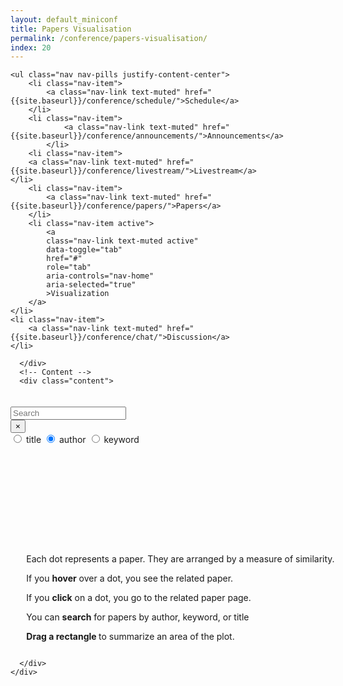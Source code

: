 ```yaml
---
layout: default_miniconf
title: Papers Visualisation
permalink: /conference/papers-visualisation/
index: 20
---
```



<!-- User Overrides -->
     

<div class="container">
  <!-- Tabs -->
  <div class="tabs">
        
  	<ul class="nav nav-pills justify-content-center">
  		<li class="nav-item">
  			<a class="nav-link text-muted" href="{{site.baseurl}}/conference/schedule/">Schedule</a>
  		</li>
  		<li class="nav-item">
		        <a class="nav-link text-muted" href="{{site.baseurl}}/conference/announcements/">Announcements</a>
		    </li>
  		<li class="nav-item">
        <a class="nav-link text-muted" href="{{site.baseurl}}/conference/livestream/">Livestream</a>
    </li>
  		<li class="nav-item">
  			<a class="nav-link text-muted" href="{{site.baseurl}}/conference/papers/">Papers</a>
  		</li>
  		<li class="nav-item active">
  			<a
  			class="nav-link text-muted active"
  			data-toggle="tab"
  			href="#"
  			role="tab"
  			aria-controls="nav-home"
  			aria-selected="true"
  			>Visualization
  		</a>
  	</li>
  	<li class="nav-item">
  		<a class="nav-link text-muted" href="{{site.baseurl}}/conference/chat/">Discussion</a>
  	</li>
  </ul>


      </div>
      <!-- Content -->
      <div class="content">
        
<div class="container-lg" id="container" style="padding-top: 20px;">
  <div class="row py-3">
    <div class="col-12 col-sm-6 col-lg-4">
      <div class="input-group mb-3">
        <input
          type="text"
          class="form-control typeahead_all"
          placeholder="Search"
        />
        <div class="input-group-append">
          <button
            class="btn btn-outline-secondary typeahead_all_clear"
            type="button"
          >
            &times;
          </button>
        </div>
      </div>
    </div>
    <div
      class="col-12 col-sm-6 col-lg-4 text-center"
      style="margin-bottom: 10px;"
    >
      <div class="btn-group btn-group-toggle filter_option">
        <label
          class="btn btn-outline-secondary"
          data-tippy-content="Search for papers titles"
        >
          <input
            type="radio"
            name="options"
            value="titles"
            autocomplete="off"
          />
          title
        </label>
        <label
          class="btn btn-outline-secondary active"
          data-tippy-content="Search for papers from specific authors"
        >
          <input
            type="radio"
            name="options"
            value="authors"
            autocomplete="off"
            checked
          />
          author
        </label>
        <label
          class="btn btn-outline-secondary"
          data-tippy-content="Search for papers with specific keywords"
        >
          <input
            type="radio"
            name="options"
            value="keywords"
            autocomplete="off"
          />
          keyword
        </label>
      </div>
    </div>
  </div>
  <div class="row py-3" style="margin-top: 10px; text-align: center;">
    <div class="card" style="margin-right: -40px;">
      <div class="card-header">
        <div id="outer_svg" style="display: inline-block; vertical-align: top;">
          <svg class="plot" style="display: block;"></svg>
        </div>
        <div
          class="results"
          style="display: inline-block; vertical-align: top; text-align: left;"
        >
          <div style="display: block; overflow-y: auto;" id="table_info">
            <div id="explain_text_plot">
              <p>
                Each dot represents a paper. They are arranged by a measure of
                similarity.
              </p>
              <p>If you <b>hover</b> over a dot, you see the related paper.</p>
              <p>
                If you <b>click</b> on a dot, you go to the related paper page.
              </p>
              <p>
                You can <b>search</b> for papers by author, keyword, or title
              </p>
              <p><b>Drag a rectangle </b> to summarize an area of the plot.</p>
            </div>
            <div id="summary_selection" style=""></div>
            <div style="overflow-y: auto; bottom: 0; margin-top: 5pt;">
              <div id="sel_papers"></div>
            </div>
          </div>
        </div>
      </div>
    </div>
  </div>
</div>

<script src="{{site.baseurl}}/static/js/little_helpers.js"></script>
<script src="{{site.baseurl}}/static/js/persistor.js"></script>
<script src="{{site.baseurl}}/static/js/paper_vis.js"></script>

<script>
  $(document).ready(function () {
    start();
    tippy("[data-tippy-content]", { trigger: "mouseenter focus" });
  });
</script>

      </div>
    </div>
    
    

<div
  class="gdpr bg-dark text-light"
  style="padding: 10pt; position: fixed; bottom: 0; display: none;"
>
  We use cookies to store which papers have been visited.
  <div class="gdpr-btn btn btn-sm btn-info" style="margin-left: 15pt;">
    I agree
  </div>
</div>
<script src="{{site.baseurl}}/static/js/gdpr_cookies.js"></script>

